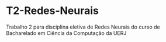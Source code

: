 # T2-Redes-Neurais
Trabalho 2 para disciplina eletiva de Redes Neurais do curso de Bacharelado em Ciência da Computação da UERJ
